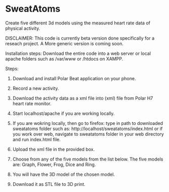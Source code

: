 SweatAtoms
==========

Create five different 3d models using the measured heart rate data of physical activity.

DISCLAIMER:
This code is currently beta version done specifically for a reseach project.
A More generic version is coming soon.

Installation steps:
Download the entire code into a web server or local apache folders such as /var/www or /htdocs on XAMPP.

Steps:

1. Download and install Polar Beat application on your phone.

2. Record a new activity.

3. Download the activity data as a xml file into 
(xml) file from Polar H7 heart rate monitor.

4. Start localhost/apache if you are working locally.

5. If you are wokring locally, then go to firefox: type in path to downloaded sweatatoms folder such as: http://localhost/sweatatoms/index.html or if you work over web, navigate to sweatatoms folder in your web directory and run index.html file.

6. Upload the xml file in the provided box.

7. Choose from any of the five models from the list below. The five models are: Graph, Flower, Frog, Dice and Ring.

8. You will have the 3D model of the chosen model.

9. Download it as STL file to 3D print.



